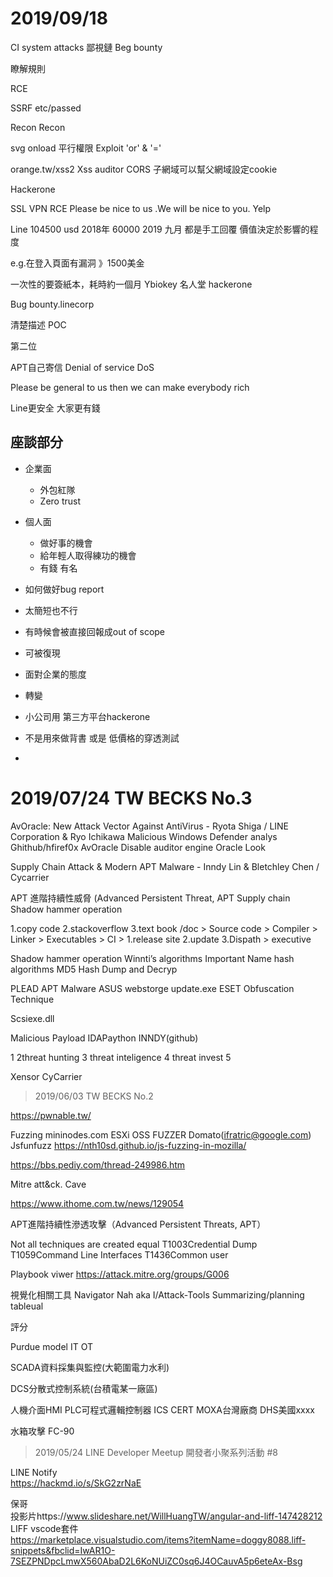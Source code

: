 # 2019/09/18
CI system attacks
鄙視鏈
Beg bounty 

瞭解規則

RCE

SSRF
etc/passed


Recon Recon

svg onload
平行權限
Exploit
'or' & '='

orange.tw/xss2
Xss auditor
CORS 子網域可以幫父網域設定cookie 

Hackerone



SSL VPN RCE
Please be nice to us .We will be nice to you.
Yelp




Line
104500 usd 2018年
60000 2019 九月
都是手工回覆
價值決定於影響的程度

e.g.在登入頁面有漏洞 》1500美金

一次性的要簽紙本，耗時約一個月
Ybiokey
名人堂
hackerone

Bug bounty.linecorp

清楚描述
POC


第二位

APT自己寄信
Denial of service DoS


Please be general to us then we can make everybody rich

Line更安全 大家更有錢




## 座談部分

- 企業面
  -  外包紅隊
  - Zero trust
- 個人面
  - 做好事的機會
  - 給年輕人取得練功的機會
  - 有錢 有名

- 如何做好bug report
 - 太簡短也不行
 - 有時候會被直接回報成out of scope 
 - 可被復現

- 面對企業的態度
 - 轉變
 - 小公司用 第三方平台hackerone
 - 不是用來做背書 或是 低價格的穿透測試
 - 
# 2019/07/24 TW BECKS No.3
AvOracle: New Attack Vector Against AntiVirus - Ryota Shiga / LINE Corporation & Ryo Ichikawa
Malicious
Windows Defender analys
Ghithub/hfiref0x
AvOracle
Disable auditor engine
Oracle
Look

Supply Chain Attack & Modern APT Malware - Inndy Lin & Bletchley Chen / Cycarrier

APT 進階持續性威脅 (Advanced Persistent Threat, APT
Supply chain
Shadow hammer operation

1.copy code 2.stackoverflow 3.text book /doc > Source code > Compiler > Linker > Executables > CI > 1.release site 2.update 3.Dispath > executive 


Shadow hammer operation
Winnti’s algorithms 
Important Name hash algorithms 
MD5 Hash Dump and Decryp

PLEAD APT Malware
ASUS webstorge update.exe
ESET 
Obfuscation Technique

Scsiexe.dll

Malicious Payload
IDAPaython
INNDY(github)

1
2threat hunting
3 threat inteligence
4 threat invest
5

Xensor
CyCarrier



>2019/06/03 TW BECKS No.2  
  
https://pwnable.tw/

Fuzzing
mininodes.com
ESXi
OSS FUZZER
Domato(ifratric@google.com)
Jsfunfuzz
https://nth10sd.github.io/js-fuzzing-in-mozilla/

https://bbs.pediy.com/thread-249986.htm






Mitre att&ck. 
Cave

https://www.ithome.com.tw/news/129054

APT進階持續性滲透攻擊（Advanced Persistent Threats, APT）

Not all techniques are created equal
T1003Credential Dump
T1059Command Line Interfaces 
T1436Common user

Playbook viwer
https://attack.mitre.org/groups/G006

視覺化相關工具
Navigator
Nah aka I/Attack-Tools 
Summarizing/planning tableual

評分



Purdue model
IT
OT

SCADA資料採集與監控(大範圍電力水利)

DCS分散式控制系統(台積電某一廠區)

人機介面HMI
PLC可程式邏輯控制器
ICS CERT
MOXA台灣廠商
DHS美國xxxx


水箱攻擊
FC-90

>2019/05/24 LINE Developer Meetup 開發者小聚系列活動 #8
    
LINE Notify  
https://hackmd.io/s/SkG2zrNaE  
  
保哥  
投影片https://www.slideshare.net/WillHuangTW/angular-and-liff-147428212    
LIFF vscode套件  
https://marketplace.visualstudio.com/items?itemName=doggy8088.liff-snippets&fbclid=IwAR1O-7SEZPNDpcLmwX560AbaD2L6KoNUiZC0sq6J4OCauvA5p6eteAx-Bsg  